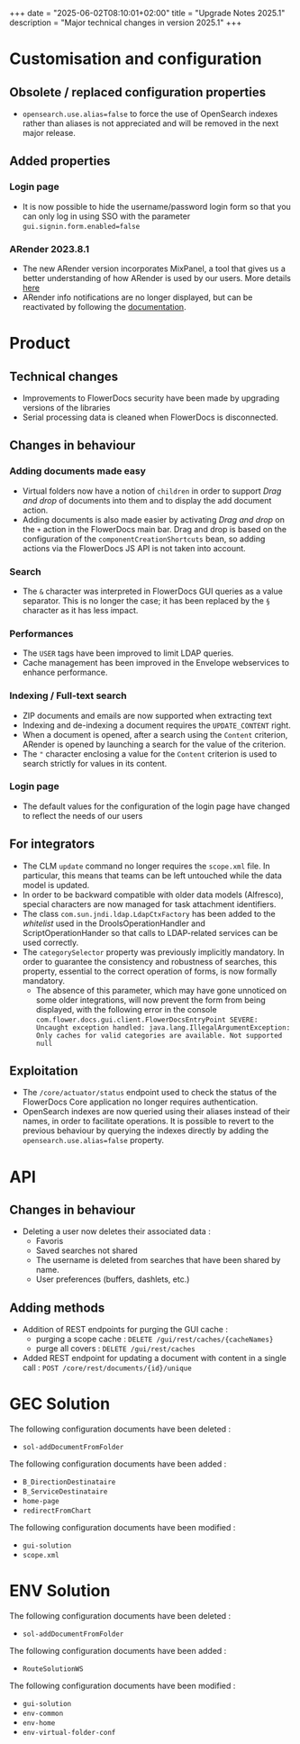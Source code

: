 +++
date = "2025-06-02T08:10:01+02:00"
title = "Upgrade Notes 2025.1"
description = "Major technical changes in version 2025.1"
+++

# Customisation and configuration

## Obsolete / replaced configuration properties

* `opensearch.use.alias=false` to force the use of OpenSearch indexes rather than aliases is not appreciated and will be removed in the next major release.

## Added properties

### Login page

* It is now possible to hide the username/password login form so that you can only log in using SSO with the parameter `gui.signin.form.enabled=false`

### ARender 2023.8.1

* The new ARender version incorporates MixPanel, a tool that gives us a better understanding of how ARender is used by our users.
More details [here](broken-link.md) 
* ARender info notifications are no longer displayed, but can be reactivated by following the [documentation](broken-link.md).


# Product

## Technical changes

* Improvements to FlowerDocs security have been made by upgrading versions of the libraries
* Serial processing data is cleaned when FlowerDocs is disconnected.

## Changes in behaviour

### Adding documents made easy

* Virtual folders now have a notion of `children` in order to support *Drag and drop* of documents into them and to display the add document action.   
* Adding documents is also made easier by activating *Drag and drop* on the `+` action in the FlowerDocs main bar. Drag and drop is based on the configuration of the `componentCreationShortcuts` bean, so adding actions via the FlowerDocs JS API is not taken into account.

### Search

* The `&` character was interpreted in FlowerDocs GUI queries as a value separator. This is no longer the case; it has been replaced by the `§` character as it has less impact.

### Performances

* The `USER` tags have been improved to limit LDAP queries.  
* Cache management has been improved in the Envelope webservices to enhance performance.

### Indexing / Full-text search

* ZIP documents and emails are now supported when extracting text
* Indexing and de-indexing a document requires the `UPDATE_CONTENT` right.
* When a document is opened, after a search using the `Content` criterion, ARender is opened by launching a search for the value of the criterion.
* The `"` character enclosing a value for the `Content` criterion is used to search strictly for values in its content.

### Login page

* The default values for the configuration of the login page have changed to reflect the needs of our users

## For integrators

* The CLM `update` command no longer requires the `scope.xml` file. In particular, this means that teams can be left untouched while the data model is updated.
* In order to be backward compatible with older data models (Alfresco), special characters are now managed for task attachment identifiers.  
* The class `com.sun.jndi.ldap.LdapCtxFactory` has been added to the *whitelist* used in the DroolsOperationHandler and ScriptOperationHander so that calls to LDAP-related services can be used correctly.
* The `categorySelector` property was previously implicitly mandatory. In order to guarantee the consistency and robustness of searches, this property, essential to the correct operation of forms, is now formally mandatory.
  * The absence of this parameter, which may have gone unnoticed on some older integrations, will now prevent the form from being displayed, with the following error in the console `com.flower.docs.gui.client.FlowerDocsEntryPoint SEVERE: Uncaught exception handled: java.lang.IllegalArgumentException: Only caches for valid categories are available. Not supported null`

## Exploitation

* The `/core/actuator/status` endpoint used to check the status of the FlowerDocs Core application no longer requires authentication. 
* OpenSearch indexes are now queried using their aliases instead of their names, in order to facilitate operations. It is possible to revert to the previous behaviour by querying the indexes directly by adding the `opensearch.use.alias=false` property.

# API

## Changes in behaviour

* Deleting a user now deletes their associated data :   
  * Favoris
  * Saved searches not shared
  * The username is deleted from searches that have been shared by name.
  * User preferences (buffers, dashlets, etc.)

## Adding methods

* Addition of REST endpoints for purging the GUI cache :  
  * purging a scope cache : `DELETE /gui/rest/caches/{cacheNames}`  
  * purge all covers : `DELETE /gui/rest/caches`  
* Added REST endpoint for updating a document with content in a single call : `POST /core/rest/documents/{id}/unique`

# GEC Solution

The following configuration documents have been deleted :

* `sol-addDocumentFromFolder` 

The following configuration documents have been added :

* `B_DirectionDestinataire`  
* `B_ServiceDestinataire`  
* `home-page`  
* `redirectFromChart`

The following configuration documents have been modified : 

* `gui-solution`
* `scope.xml`

# ENV Solution

The following configuration documents have been deleted : 

* `sol-addDocumentFromFolder` 

The following configuration documents have been added : 

* `RouteSolutionWS`

The following configuration documents have been modified : 

* `gui-solution`
* `env-common`  
* `env-home`
* `env-virtual-folder-conf`
